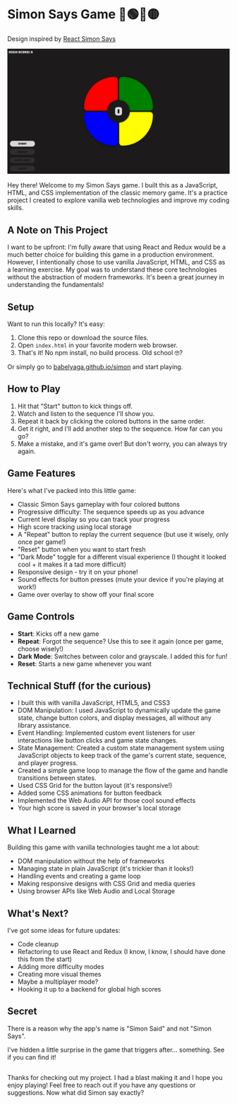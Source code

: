 # Simon Says Game 🔴🟢🔵🟡
Design inspired by [React Simon Says](https://github.com/weslleyaraujo/react-simon-says)

![Simon Game Screenshot](Assets/simon-desktop.png)

Hey there! Welcome to my Simon Says game. I built this as a JavaScript, HTML, and CSS implementation of the classic memory game. It's a practice project I created to explore vanilla web technologies and improve my coding skills.

## A Note on This Project

I want to be upfront: I'm fully aware that using React and Redux would be a much better choice for building this game in a production environment. However, I intentionally chose to use vanilla JavaScript, HTML, and CSS as a learning exercise. My goal was to understand these core technologies without the abstraction of modern frameworks. It's been a great journey in understanding the fundamentals!

## Setup

Want to run this locally? It's easy:
1. Clone this repo or download the source files.
2. Open `index.html` in your favorite modern web browser.
3. That's it! No npm install, no build process. Old school 🤓?

Or simply go to [babelyaga.github.io/simon](https://babelyaga.github.io/simon) and start playing.

## How to Play

1. Hit that "Start" button to kick things off.
2. Watch and listen to the sequence I'll show you.
3. Repeat it back by clicking the colored buttons in the same order.
4. Get it right, and I'll add another step to the sequence. How far can you go?
5. Make a mistake, and it's game over! But don't worry, you can always try again.

## Game Features

Here's what I've packed into this little game:

- Classic Simon Says gameplay with four colored buttons
- Progressive difficulty: The sequence speeds up as you advance
- Current level display so you can track your progress
- High score tracking using local storage
- A "Repeat" button to replay the current sequence (but use it wisely, only once per game!)
- "Reset" button when you want to start fresh
- "Dark Mode" toggle for a different visual experience (I thought it looked cool + it makes it a tad more difficult)
- Responsive design - try it on your phone!
- Sound effects for button presses (mute your device if you're playing at work!)
- Game over overlay to show off your final score

## Game Controls

- **Start**: Kicks off a new game
- **Repeat**: Forgot the sequence? Use this to see it again (once per game, choose wisely!)
- **Dark Mode**: Switches between color and grayscale. I added this for fun!
- **Reset**: Starts a new game whenever you want

## Technical Stuff (for the curious)

- I built this with vanilla JavaScript, HTML5, and CSS3
- DOM Manipulation: I used JavaScript to dynamically update the game state, change button colors, and display messages, all without any library assistance.
- Event Handling: Implemented custom event listeners for user interactions like button clicks and game state changes.
- State Management: Created a custom state management system using JavaScript objects to keep track of the game's current state, sequence, and player progress.
- Created a simple game loop to manage the flow of the game and handle transitions between states.
- Used CSS Grid for the button layout (it's responsive!)
- Added some CSS animations for button feedback
- Implemented the Web Audio API for those cool sound effects
- Your high score is saved in your browser's local storage

## What I Learned

Building this game with vanilla technologies taught me a lot about:
- DOM manipulation without the help of frameworks
- Managing state in plain JavaScript (it's trickier than it looks!)
- Handling events and creating a game loop
- Making responsive designs with CSS Grid and media queries
- Using browser APIs like Web Audio and Local Storage

## What's Next?

I've got some ideas for future updates:
- Code cleanup
- Refactoring to use React and Redux (I know, I know, I should have done this from the start)
- Adding more difficulty modes
- Creating more visual themes
- Maybe a multiplayer mode?
- Hooking it up to a backend for global high scores

## Secret
There is a reason why the app's name is "Simon Said" and not "Simon Says".

I've hidden a little surprise in the game that triggers after... something. See if you can find it!

##
Thanks for checking out my project. I had a blast making it and I hope you enjoy playing! Feel free to reach out if you have any questions or suggestions. Now what did Simon say exactly?
